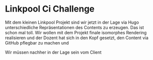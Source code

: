 # Linkpool Ci Challenge

Mit dem kleinen Linkpool Projekt sind wir jetzt in der Lage via Hugo unterschiedliche Repräsentationen des Contents zu erzeugen. Das ist schon mal toll. Wir wollen mit dem Projekt finale isomorphes Rendering realisieren und der Dozent hat sich in den Kopf gesetzt, den Content via GitHub pflegbar zu machen und 

Wir müssen nachher in der Lage sein vom Client 
